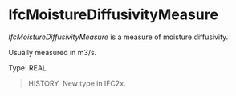 IfcMoistureDiffusivityMeasure
=============================

_IfcMoistureDiffusivityMeasure_ is a measure of moisture diffusivity.

Usually measured in m3/s.

Type: REAL

> HISTORY&nbsp; New type in IFC2x.
